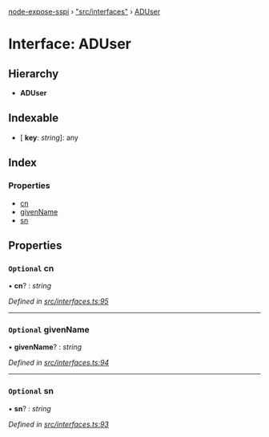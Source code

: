 [node-expose-sspi](../README.md) › ["src/interfaces"](../modules/_src_interfaces_.md) › [ADUser](_src_interfaces_.aduser.md)

# Interface: ADUser

## Hierarchy

* **ADUser**

## Indexable

* \[ **key**: *string*\]: any

## Index

### Properties

* [cn](_src_interfaces_.aduser.md#optional-cn)
* [givenName](_src_interfaces_.aduser.md#optional-givenname)
* [sn](_src_interfaces_.aduser.md#optional-sn)

## Properties

### `Optional` cn

• **cn**? : *string*

*Defined in [src/interfaces.ts:95](https://github.com/jlguenego/node-expose-sspi/blob/d279f70/src/interfaces.ts#L95)*

___

### `Optional` givenName

• **givenName**? : *string*

*Defined in [src/interfaces.ts:94](https://github.com/jlguenego/node-expose-sspi/blob/d279f70/src/interfaces.ts#L94)*

___

### `Optional` sn

• **sn**? : *string*

*Defined in [src/interfaces.ts:93](https://github.com/jlguenego/node-expose-sspi/blob/d279f70/src/interfaces.ts#L93)*
